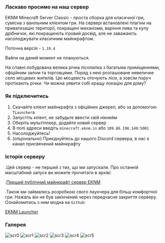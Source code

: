 ### Ласкаво просимо на наш сервер

EKNM Minecraft Server Classic - проста сборка для класичної гри, сумісна з ванільним клієнтом гри. На сервері встановлені плагіни на приватизацію території, покращені механізми, варіння пива та купу дрібничок, які покращюють ігровий досвід, але не заважають насолоджувати класичним майнкрафтом.  

Поточна версія - `1.19.4`  

Вайпи на даний момент не плануються.  

На спавні побудована велика річна лісопилка з багатьма приміщеннями, офіційним залом та торговцями. Поряд з нею розташоване невеличке село місцевих жителів. Цю місцевість оточують ліси, а зовсім поруч протікають річки. Чи можна уявити собі кращу локацію для дому?

### Як підключитись

1. Скачайте клієнт майнкрафта з офіційних джерел, або за допомогою `TLauncher`а
2. Запустіть кліент, не забудьте ввести свій нікнейм
3. Оберіть мультіплеєр, додайте новий сервер
4. В полі адреси введіть `minecraft.eknm.in` або `109.86.198.149:5001`
5. Насолоджуйтесь!
6. (опціонально) Приєднуйтесь до нашого Discord сервера, в нас є канал присвячений майнкрафту

### Історія серверу

.Цей сервер - не перший з тих, що ми запускали. Про останній масштабний запуск ви можете прочитати в архіві:  

.[Перший публічний майнкрафт сервер EKNM](http://localhost:4200/archive/first_mc_server)  

.Також ми займались розробкою свого лаунчера для більш комфортної гри. Нажаль він не був закінчений через передчасне закриття серверу. Ознайомитись з ним модна на `Github`:  

[EKNM Launcher](https://github.com/MixaPlt/EKNM-Launcher)

### Галерея
![scr0](https://eknm.in/s/zgN5c4xJmqwRvo0/download)
![scr1](https://eknm.in/s/ef8nc5zZiDK8dhI/download)
![scr2](https://eknm.in/s/JRFjbF7ER3oGoWq/download)
![scr3](https://eknm.in/s/bFSI8CmvsZuA1Ou/download)
![scr4](https://eknm.in/s/l9UiDhyi1HpPy5w/download)
![scr5](https://eknm.in/s/OYvfW6wdTxO0rTM/download)
